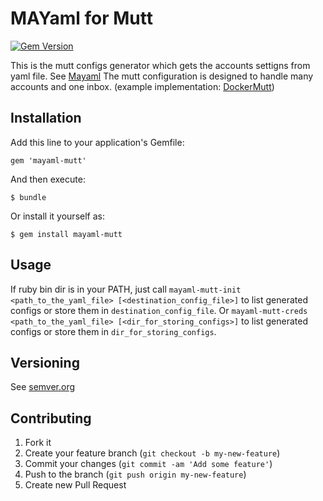 # MAYaml for Mutt

[![Gem Version](https://badge.fury.io/rb/mayaml-mutt.svg)](http://badge.fury.io/rb/mayaml-mutt)

This is the mutt configs generator which gets the accounts settigns from yaml file. See [Mayaml][mayaml_url]
The mutt configuration is designed to handle many accounts and one inbox. (example implementation: [DockerMutt][docker_mutt_url])

## Installation

Add this line to your application's Gemfile:

    gem 'mayaml-mutt'

And then execute:

    $ bundle

Or install it yourself as:

    $ gem install mayaml-mutt

## Usage

If ruby bin dir is in your PATH, just call `mayaml-mutt-init <path_to_the_yaml_file> [<destination_config_file>]` 
to list generated configs or store them in `destination_config_file`.
Or `mayaml-mutt-creds <path_to_the_yaml_file> [<dir_for_storing_configs>]` 
to list generated configs or store them in `dir_for_storing_configs`.

## Versioning

See [semver.org][semver]

## Contributing

1. Fork it
2. Create your feature branch (`git checkout -b my-new-feature`)
3. Commit your changes (`git commit -am 'Add some feature'`)
4. Push to the branch (`git push origin my-new-feature`)
5. Create new Pull Request

[semver]: http://semver.org/
[mayaml_url]: https://github.com/skopciewski/mayaml
[docker_mutt_url]: https://github.com/skopciewski/docker-mutt
